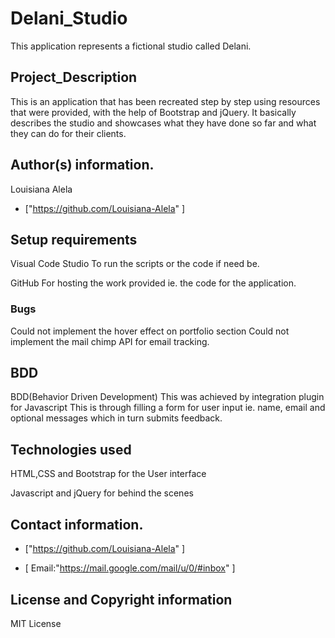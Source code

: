 #   Delani_Studio

This application represents a fictional studio called Delani.

##  Project_Description

This is an application that has been recreated step by step using resources that were provided, with the help of Bootstrap and jQuery. It basically describes the studio and showcases what they have done so far and what they can do for their clients.

## Author(s) information.

Louisiana Alela

+  ["https://github.com/Louisiana-Alela" ]

##  Setup requirements
Visual Code Studio
To run the scripts or the code if need be.

GitHub
For hosting the work provided ie. the code for the application.

### Bugs
Could not implement the hover effect on portfolio section
Could not implement the mail chimp API for email tracking.

##  BDD

BDD(Behavior Driven Development) 
This was achieved by integration plugin for Javascript
This is through filling a form for user input ie. name, email and optional messages which in turn submits feedback.

##  Technologies used

HTML,CSS and Bootstrap for the User interface

Javascript and jQuery for behind the scenes

##  Contact information.
+  ["https://github.com/Louisiana-Alela" ]

+  [ Email:"https://mail.google.com/mail/u/0/#inbox" ]

##  License and Copyright information

MIT License